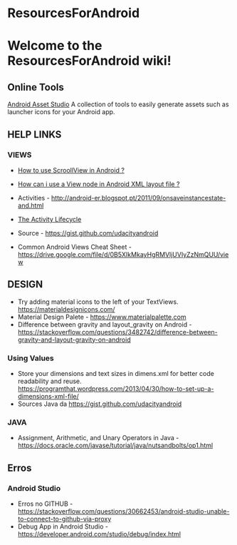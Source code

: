 # ResourcesForAndroid
# Welcome to the ResourcesForAndroid wiki!

## Online Tools
[Android Asset Studio](https://romannurik.github.io/AndroidAssetStudio/index.html)
A collection of tools to easily generate assets such as launcher icons for your Android app.

## HELP LINKS

### VIEWS ### 
* [How to use ScroollView in Android ?](https://stackoverflow.com/questions/6674341/how-to-use-scrollview-in-android)
* [How can i use a View node in Android XML layout file ?](https://stackoverflow.com/questions/32766869/how-could-i-use-a-view-node-in-android-xml-layout-file)
* Activities - http://android-er.blogspot.pt/2011/09/onsaveinstancestate-and.html
* [The Activity Lifecycle](https://developer.android.com/guide/components/activities/activity-lifecycle.html)

* Source - https://gist.github.com/udacityandroid
* Common Android Views Cheat Sheet - https://drive.google.com/file/d/0B5XIkMkayHgRMVljUVIyZzNmQUU/view 

## DESIGN
* Try adding material icons to the left of your TextViews. https://materialdesignicons.com/
* Material Design Palete - https://www.materialpalette.com
* Difference between gravity and layout_gravity on Android - https://stackoverflow.com/questions/3482742/difference-between-gravity-and-layout-gravity-on-android



### Using Values ###
* Store your dimensions and text sizes in dimens.xml for better code readability and reuse. https://programthat.wordpress.com/2013/04/30/how-to-set-up-a-dimensions-xml-file/
* Sources Java da https://gist.github.com/udacityandroid

### JAVA ###
* Assignment, Arithmetic, and Unary Operators in Java - https://docs.oracle.com/javase/tutorial/java/nutsandbolts/op1.html

## Erros ## 

### Android Studio
* Erros no GITHUB - https://stackoverflow.com/questions/30662453/android-studio-unable-to-connect-to-github-via-proxy
* Debug App in Android Studio - https://developer.android.com/studio/debug/index.html



